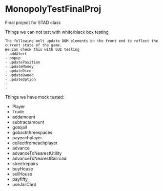 # MonopolyTestFinalProj

Final project for STAD class

Things we can not test with white/black box testing

    The following onlt update DOM elements on the front end to reflect the current state of the game.
    We can check this with GUI testing
    - addAlert
    - popup
    - updatePosition
    - updateMoney
    - updateDice
    - updateOwned
    - updateOption
    -
    -

Things we have mock tested:

- Player
- Trade
- addamount
- subtractamount
- gotojail
- gobackthreespaces
- payeachplayer
- collectfromeachplayer
- advance
- advanceToNearestUtility
- advanceToNearestRailroad
- streetrepairs
- buyHouse
- sellHouse
- payfifty
- useJailCard

